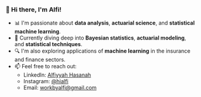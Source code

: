 ### 👋 Hi there, I'm Alfi!

- 📊 I'm passionate about **data analysis**, **actuarial science**, and **statistical machine learning**.
- 🌱 Currently diving deep into **Bayesian statistics**, **actuarial modeling**, and **statistical techniques**.
- 🔍 I'm also exploring applications of **machine learning** in the insurance and finance sectors.
- 📫 Feel free to reach out:
  - LinkedIn: [Alfiyyah Hasanah](https://www.linkedin.com/in/alfiyyahhasanah/)
  - Instagram: [@hialfi](https://instagram.com/hialfi)
  - Email: workbyalfi@gmail.com

<!---
hialfi/hialfi is a ✨ special ✨ repository because its `README.md` (this file) appears on your GitHub profile.
You can click the Preview link to take a look at your changes.
--->
